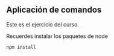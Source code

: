 ## Aplicación de comandos

Este es el ejercicio del curso.

Recuerdes instalar los paquetes de node

```
npm install
```